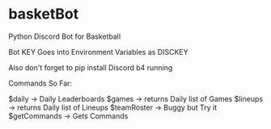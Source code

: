 # basketBot
Python Discord Bot for Basketball 

Bot KEY Goes into Environment Variables as DISCKEY


Also don't forget to pip install Discord b4 running


Commands So Far:

$daily -> Daily Leaderboards
$games -> returns Daily list of Games
$lineups -> returns Daily list of Lineups
$teamRoster -> Buggy but Try it
$getCommands -> Gets Commands

